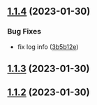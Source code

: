## [1.1.4](https://github.com/wow-actions/update-authors/compare/v1.1.3...v1.1.4) (2023-01-30)


### Bug Fixes

* fix log info ([3b5b12e](https://github.com/wow-actions/update-authors/commit/3b5b12ebd78130f2f2e8cd3ae8ccac6ae390199d))

## [1.1.3](https://github.com/wow-actions/update-authors/compare/v1.1.2...v1.1.3) (2023-01-30)

## [1.1.2](https://github.com/wow-actions/update-authors/compare/v1.1.1...v1.1.2) (2023-01-30)
